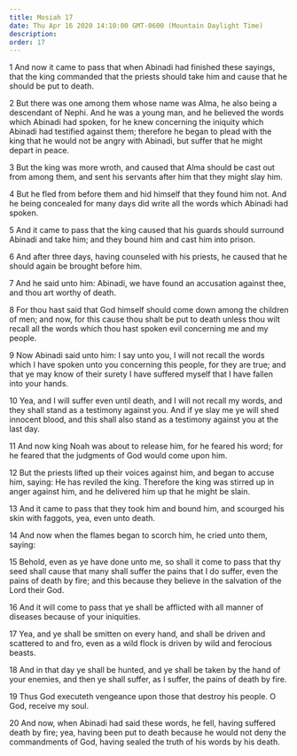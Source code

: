 ```yaml
---
title: Mosiah 17
date: Thu Apr 16 2020 14:10:00 GMT-0600 (Mountain Daylight Time)
description: 
order: 17
---
```


<p>
  1 And now it came to pass that when Abinadi had finished these sayings, that
  the king commanded that the priests should take him and cause that he should
  be put to death.
</p>
<p>
  2 But there was one among them whose name was Alma, he also being a descendant
  of Nephi. And he was a young man, and he believed the words which Abinadi had
  spoken, for he knew concerning the iniquity which Abinadi had testified
  against them; therefore he began to plead with the king that he would not be
  angry with Abinadi, but suffer that he might depart in peace.
</p>
<p>
  3 But the king was more wroth, and caused that Alma should be cast out from
  among them, and sent his servants after him that they might slay him.
</p>
<p>
  4 But he fled from before them and hid himself that they found him not. And he
  being concealed for many days did write all the words which Abinadi had
  spoken.
</p>
<p>
  5 And it came to pass that the king caused that his guards should surround
  Abinadi and take him; and they bound him and cast him into prison.
</p>
<p>
  6 And after three days, having counseled with his priests, he caused that he
  should again be brought before him.
</p>
<p>
  7 And he said unto him: Abinadi, we have found an accusation against thee, and
  thou art worthy of death.
</p>
<p>
  8 For thou hast said that God himself should come down among the children of
  men; and now, for this cause thou shalt be put to death unless thou wilt
  recall all the words which thou hast spoken evil concerning me and my people.
</p>
<p>
  9 Now Abinadi said unto him: I say unto you, I will not recall the words which
  I have spoken unto you concerning this people, for they are true; and that ye
  may know of their surety I have suffered myself that I have fallen into your
  hands.
</p>
<p>
  10 Yea, and I will suffer even until death, and I will not recall my words,
  and they shall stand as a testimony against you. And if ye slay me ye will
  shed innocent blood, and this shall also stand as a testimony against you at
  the last day.
</p>
<p>
  11 And now king Noah was about to release him, for he feared his word; for he
  feared that the judgments of God would come upon him.
</p>
<p>
  12 But the priests lifted up their voices against him, and began to accuse
  him, saying: He has reviled the king. Therefore the king was stirred up in
  anger against him, and he delivered him up that he might be slain.
</p>
<p>
  13 And it came to pass that they took him and bound him, and scourged his skin
  with faggots, yea, even unto death.
</p>
<p>
  14 And now when the flames began to scorch him, he cried unto them, saying:
</p>
<p>
  15 Behold, even as ye have done unto me, so shall it come to pass that thy
  seed shall cause that many shall suffer the pains that I do suffer, even the
  pains of death by fire; and this because they believe in the salvation of the
  Lord their God.
</p>
<p>
  16 And it will come to pass that ye shall be afflicted with all manner of
  diseases because of your iniquities.
</p>
<p>
  17 Yea, and ye shall be smitten on every hand, and shall be driven and
  scattered to and fro, even as a wild flock is driven by wild and ferocious
  beasts.
</p>
<p>
  18 And in that day ye shall be hunted, and ye shall be taken by the hand of
  your enemies, and then ye shall suffer, as I suffer, the pains of death by
  fire.
</p>
<p>
  19 Thus God executeth vengeance upon those that destroy his people. O God,
  receive my soul.
</p>
<p>
  20 And now, when Abinadi had said these words, he fell, having suffered death
  by fire; yea, having been put to death because he would not deny the
  commandments of God, having sealed the truth of his words by his death.
</p>
